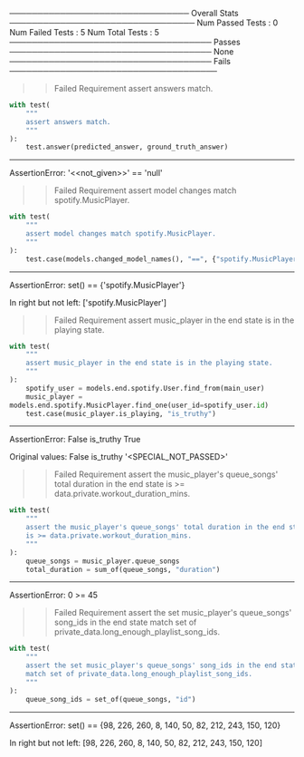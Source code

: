 ──────────────────────────────── Overall Stats ─────────────────────────────────
Num Passed Tests : 0
Num Failed Tests : 5
Num Total  Tests : 5
──────────────────────────────────── Passes ────────────────────────────────────
None
──────────────────────────────────── Fails ─────────────────────────────────────
>> Failed Requirement
assert answers match.
```python
with test(
    """
    assert answers match.
    """
):
    test.answer(predicted_answer, ground_truth_answer)
```
----------
AssertionError:  '<<not_given>>' == 'null'
>> Failed Requirement
assert model changes match spotify.MusicPlayer.
```python
with test(
    """
    assert model changes match spotify.MusicPlayer.
    """
):
    test.case(models.changed_model_names(), "==", {"spotify.MusicPlayer"})
```
----------
AssertionError:  set() == {'spotify.MusicPlayer'}

In right but not left:
['spotify.MusicPlayer']
>> Failed Requirement
assert music_player in the end state is in the playing state.
```python
with test(
    """
    assert music_player in the end state is in the playing state.
    """
):
    spotify_user = models.end.spotify.User.find_from(main_user)
    music_player =
models.end.spotify.MusicPlayer.find_one(user_id=spotify_user.id)
    test.case(music_player.is_playing, "is_truthy")
```
----------
AssertionError:  False is_truthy True

Original values:
False is_truthy '<SPECIAL_NOT_PASSED>'
>> Failed Requirement
assert the music_player's queue_songs' total duration in the end state
is >= data.private.workout_duration_mins.
```python
with test(
    """
    assert the music_player's queue_songs' total duration in the end state
    is >= data.private.workout_duration_mins.
    """
):
    queue_songs = music_player.queue_songs
    total_duration = sum_of(queue_songs, "duration")
```
----------
AssertionError:  0 >= 45
>> Failed Requirement
assert the set music_player's queue_songs' song_ids in the end state
match set of private_data.long_enough_playlist_song_ids.
```python
with test(
    """
    assert the set music_player's queue_songs' song_ids in the end state
    match set of private_data.long_enough_playlist_song_ids.
    """
):
    queue_song_ids = set_of(queue_songs, "id")
```
----------
AssertionError:  set() == {98, 226, 260, 8, 140, 50, 82, 212, 243, 150, 120}

In right but not left:
[98, 226, 260, 8, 140, 50, 82, 212, 243, 150, 120]